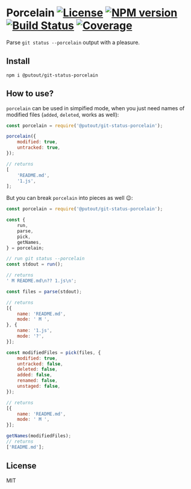 # Porcelain [![License][LicenseIMGURL]][LicenseURL] [![NPM version][NPMIMGURL]][NPMURL] [![Build Status][BuildStatusIMGURL]][BuildStatusURL] [![Coverage][CoverageIMGURL]][CoverageURL]

[NPMURL]: https://npmjs.org/package/@putout/git-status-porcelain "npm"
[NPMIMGURL]: https://img.shields.io/npm/v/@putout/git-status-porcelain.svg?style=flat&longCache=true
[BuildStatusURL]: https://github.com/putoutjs/git-status-porcelain/actions?query=workflow%3A%22Node+CI%22 "Build Status"
[BuildStatusIMGURL]: https://github.com/putoutjs/git-status-porcelain/workflows/Node%20CI/badge.svg
[LicenseURL]: https://tldrlegal.com/license/mit-license "MIT License"
[LicenseIMGURL]: https://img.shields.io/badge/license-MIT-317BF9.svg?style=flat&longCache=true
[CoverageURL]: https://coveralls.io/github/coderaiser/git-status-porcelain?branch=master
[CoverageIMGURL]: https://coveralls.io/repos/coderaiser/git-status-porcelain/badge.svg?branch=master&service=github

Parse `git status --porcelain` output with a pleasure.

## Install

```
npm i @putout/git-status-porcelain
```

## How to use?

`porcelain` can be used in simpified mode, when you just need names of modified files (`added`, `deleted`, works as well):

```js
const porcelain = require('@putout/git-status-porcelain');

porcelain({
    modified: true,
    untracked: true,
});

// returns
[
    'README.md',
    '1.js',
];
```

But you can break `porcelain` into pieces as well 😉:

```js
const porcelain = require('@putout/git-status-porcelain');

const {
    run,
    parse,
    pick,
    getNames,
} = porcelain;

// run git status --porcelain
const stdout = run();

// returns
' M README.md\n?? 1.js\n';

const files = parse(stdout);

// returns
[{
    name: 'README.md',
    mode: ' M ',
}, {
    name: '1.js',
    mode: '?',
}];

const modifiedFiles = pick(files, {
    modified: true,
    untracked: false,
    deleted: false,
    added: false,
    renamed: false,
    unstaged: false,
});

// returns
[{
    name: 'README.md',
    mode: ' M ',
}];

getNames(modifiedFiles);
// returns
['README.md'];
```

## License

MIT
